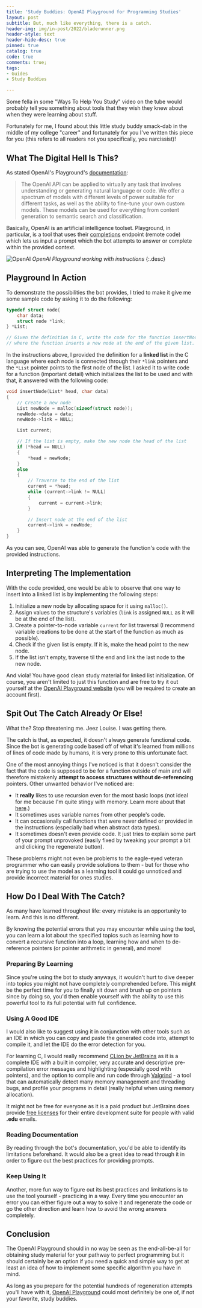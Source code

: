 ```yaml
---
title: 'Study Buddies: OpenAI Playground for Programming Studies'
layout: post
subtitle: But, much like everything, there is a catch.
header-img: img/in-post/2022/bladerunner.png
header-style: text
header-hide-desc: true
pinned: true
catalog: true
code: true
comments: true;
tags:
- Guides
- Study Buddies

---
```

Some fella in some "Ways To Help You Study" video on the tube would probably tell you something about tools that they wish they knew about when they were learning about stuff.

Fortunately for me, I found about this little study buddy smack-dab in the middle of my college "career" and fortunately
for you I've written this piece for you (this refers to all readers not you specifically, you narcissist)!

## What The Digital Hell Is This?

As stated OpenAI's Playground's [documentation](https://beta.openai.com/docs/introduction):

> The OpenAI API can be applied to virtually any task that involves understanding or generating natural language or code.
> We offer a spectrum of models with different levels of power suitable for different tasks, as well as the ability to
> fine-tune your own custom models. These models can be used for everything from content generation to semantic search and classification.

Basically, OpenAI is an artificial intelligence toolset. Playground, in particular, is a tool that uses their
[completions](https://beta.openai.com/docs/api-reference/completions) endpoint (remote code) which lets us input a prompt
which the bot attempts to answer or complete within the provided context.

![OpenAI](/img/in-post/2022/ai.webp)
_OpenAI Playground working with instructions_
{:.desc}

## Playground In Action

To demonstrate the possibilities the bot provides, I tried to make it give me some sample code by asking it to do the
following:

```c
typedef struct node{
    char data;
    struct node *link;
} *List;

// Given the definition in C, write the code for the function insertNode() 
// where the function inserts a new node at the end of the given list.
```

In the instructions above, I provided the definition for a **linked list** in the C language where each node is connected
through their `*link` pointers and the `*List` pointer points to the first node of the list. I asked it to write code for
a function (important detail) which initializes the list to be used and with that, it answered with the following code:

```c
void insertNode(List* head, char data)
{
    // Create a new node
    List newNode = malloc(sizeof(struct node));
    newNode->data = data;
    newNode->link = NULL;

    List current;

    // If the list is empty, make the new node the head of the list
    if (*head == NULL)
    {
        *head = newNode;
    }
    else
    {
        // Traverse to the end of the list
        current = *head;
        while (current->link != NULL)
        {
            current = current->link;
        }

        // Insert node at the end of the list
        current->link = newNode;
    }
}
```

As you can see, OpenAI was able to generate the function's code with the provided instructions.

## Interpreting The Implementation

With the code provided, one would be able to observe that one way to insert into a linked list is by implementing the following
steps:

1. Initialize a new node by allocating space for it using `malloc()`.
2. Assign values to the structure's variables (`link` is assigned `NULL` as it will be at the end of the list).
3. Create a pointer-to-node variable `current` for list traversal (I recommend variable creations to be done at the start of the function as much as possible).
4. Check if the given list is empty. If it is, make the head point to the new node.
5. If the list isn't empty, traverse til the end and link the last node to the new node.

And viola! You have good clean study material for linked list initialization. Of course, you aren't limited to just this
function and are free to try it out yourself at the [OpenAI Playground website](https://beta.openai.com/)
(you will be required to create an account first).

## Spit Out The Catch Already Or Else!

What the? Stop threatening me. Jeez Louise. I was getting there.

The catch is that, as expected, it doesn't always generate functional code. Since the bot is generating code based off of
what it's learned from millions of lines of code made by humans, it is very prone to this unfortunate fact.

One of the most annoying things I've noticed is that it doesn't consider the fact that the code is supposed to be for a function outside of main and will therefore mistakenly **attempt to access structures without de-referencing** pointers.
Other unwanted behavior I've noticed are:

* It **really** likes to use recursion even for the most basic loops (not ideal for me because I'm quite stingy with
  memory. Learn more about that <a href="https://www.youtube.com/watch?v=mMEmNX6aW_k" target="_blank">here</a>.)
* It sometimes uses variable names from other people's code.
* It can occasionally call functions that were never defined or provided in the instructions (especially bad when abstract
  data types).
* It sometimes doesn't even provide code. It just tries to explain some part of your prompt unprovoked (easily fixed by tweaking your prompt a bit and clicking the regenerate button).

These problems might not even be problems to the eagle-eyed veteran programmer who can easily provide solutions to them -
but for those who are trying to use the model as a learning tool it could go unnoticed and provide incorrect material for
ones studies.

## How Do I Deal With The Catch?

As many have learned throughout life: every mistake is an opportunity to learn. And this is no different.

By knowing the potential errors that you may encounter while using the tool, you can learn a lot about the specified topics such as learning how to convert a recursive function into a loop, learning how and when to de-reference pointers (or pointer arithmetic in general), and more!

### Preparing By Learning

Since you're using the bot to study anyways, it wouldn't hurt to dive deeper into topics you might not have completely
comprehended before. This might be the perfect time for you to finally sit down and brush up on pointers since by doing
so, you'd then enable yourself with the ability to use this powerful tool to its full potential with full confidence.

### Using A Good IDE

I would also like to suggest using it in conjunction with other tools such as an IDE in which you can copy and paste the
generated code into, attempt to compile it, and let the IDE do the error detection for you.

For learning C, I would really recommend [CLion by JetBrains](https://www.jetbrains.com/clion/) as it is a complete IDE
with a built in compiler, very accurate and descriptive pre-compilation error messages and highlighting (especially good
with pointers), and the option to compile and run code through [Valgrind](https://valgrind.org/) - a tool that can
automatically detect many memory management and threading bugs, and profile your programs in detail (really helpful when
using memory allocation).

It might not be free for everyone as it is a paid product but JetBrains does provide [free
licenses](https://www.jetbrains.com/community/education/#students) for their entire development suite for people with
valid **.edu** emails.

### Reading Documentation

By reading through the bot's documentation, you'd be able to identify its limitations beforehand. It would also be a great
idea to read through it in order to figure out the best practices for providing prompts.

### Keep Using It

Another, more fun way to figure out its best practices and limitations is to use the tool yourself - practicing in a way. Every time you encounter an error you can either figure out a way to solve it and regenerate the code or go the other direction and learn how to avoid the wrong answers completely.

## Conclusion

The OpenAI Playground should in no way be seen as the end-all-be-all for obtaining study material for your pathway to perfect programming but it should certainly be an option if you need a quick and simple way to get at least an idea of how to implement some specific algorithm you have in mind.

As long as you prepare for the potential hundreds of regeneration attempts you'll have with it,
[OpenAI Playground](https://beta.openai.com/playground) could most definitely be one of, if not your favorite, study buddies.